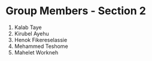# Group Members   -   Section 2

1. Kalab Taye
2. Kirubel Ayehu
3. Henok Fikereselassie
4. Mehammed Teshome
5. Mahelet Workneh 
